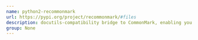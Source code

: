 ```yaml
---
name: python2-recommonmark
url: https://pypi.org/project/recommonmark/#files
description: docutils-compatibility bridge to CommonMark, enabling you to write CommonMark inside of Docutils & Sphinx projects. URL : https://pypi.org/project/recommonmark/#files Groups : None
group: None
---
```

